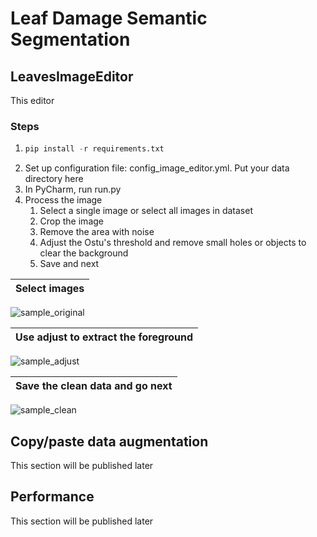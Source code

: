 # Leaf Damage Semantic Segmentation

## LeavesImageEditor
This editor 
### Steps
1. ```python 
   pip install -r requirements.txt
2. Set up configuration file: config_image_editor.yml. Put your data directory here
3. In PyCharm,  run run.py
4. Process the image
    1) Select a single image or select all images in dataset
    1) Crop the image
    2) Remove the area with noise
    3) Adjust the Ostu's threshold and remove small holes or objects to clear the background
    4) Save and next
   
Select images|
:-------------------------:|
![sample_original](https://user-images.githubusercontent.com/49976598/135553660-943cdf2e-f4bd-4e17-8a59-76a46d36d355.jpg)

Use adjust to extract the foreground|
:-------------------------:|
![sample_adjust](https://user-images.githubusercontent.com/49976598/135553659-6cede6ff-ccd1-4bc2-9427-ed10c881a0db.jpg)

Save the clean data and go next|
:-------------------------:|
![sample_clean](https://user-images.githubusercontent.com/49976598/135553658-4ff8255f-c3dd-40b0-a7e0-1880dd94062a.jpg)

## Copy/paste data augmentation 
This section will be published later


## Performance
This section will be published later
